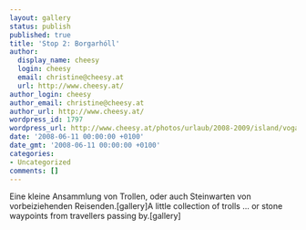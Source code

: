 ```yaml
---
layout: gallery
status: publish
published: true
title: 'Stop 2: Borgarhóll'
author:
  display_name: cheesy
  login: cheesy
  email: christine@cheesy.at
  url: http://www.cheesy.at/
author_login: cheesy
author_email: christine@cheesy.at
author_url: http://www.cheesy.at/
wordpress_id: 1797
wordpress_url: http://www.cheesy.at/photos/urlaub/2008-2009/island/vogar-reykjavik/borgarholl/
date: '2008-06-11 00:00:00 +0100'
date_gmt: '2008-06-11 00:00:00 +0100'
categories:
- Uncategorized
comments: []
---
```

<!--:de-->Eine kleine Ansammlung von Trollen, oder auch Steinwarten von vorbeiziehenden Reisenden.[gallery]<!--:--><!--:en-->A little collection of trolls ... or stone waypoints from travellers passing by.[gallery]<!--:-->
